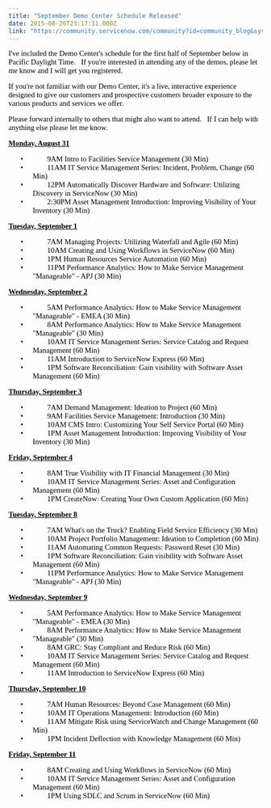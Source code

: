 ```yaml
---
title: "September Demo Center Schedule Released"
date: 2015-08-26T23:17:11.000Z
link: "https://community.servicenow.com/community?id=community_blog&sys_id=e38caae1dbd0dbc01dcaf3231f961918"
---
```

<p style="color: #000000; font-family: Calibri, sans-serif; font-size: 14px;"><span style="font-size: 11pt; font-family: Calibri;">I've included the Demo Center's schedule for the first half of September below in Pacific Daylight Time.   If you're interested in attending any of the demos, please let me know and I will get you registered.</span></p><p></p><p style="color: #000000; font-family: Calibri, sans-serif; font-size: 14px;"><span style="font-size: 11pt; font-family: Calibri;">If you're not familiar with our Demo Center, it's a live, interactive experience designed to give our customers and prospective customers broader exposure to the various products and services we offer.</span></p><p></p><p style="color: #000000; font-family: Calibri, sans-serif; font-size: 14px;"><span style="font-size: 11pt; font-family: Calibri;">Please forward internally to others that might also want to attend.   If I can help with anything else please let me know.   </span></p><p></p><p style="color: #000000; font-family: Calibri, sans-serif; font-size: 14px;"><strong style=": ; font-size: 11pt; font-family: Calibri; text-decoration: underline;">Monday, August 31</strong></p><p></p><p style="color: #000000; font-family: Calibri, sans-serif; font-size: 14px; margin: 0 0 0 0.5in; text-indent: -0.25in;"><span style="font-size: 11pt; font-family: Calibri;">•             </span><span style="font-size: 11pt; font-family: Calibri;">9AM Intro to Facilities Service Management (30 Min)</span></p><p style="color: #000000; font-family: Calibri, sans-serif; font-size: 14px; margin: 0 0 0 0.5in; text-indent: -0.25in;"><span style="font-size: 11pt; font-family: Calibri;">•             </span><span style="font-size: 11pt; font-family: Calibri;">11AM IT Service Management Series: Incident, Problem, Change (60 Min)</span></p><p style="color: #000000; font-family: Calibri, sans-serif; font-size: 14px; margin: 0 0 0 0.5in; text-indent: -0.25in;"><span style="font-size: 11pt; font-family: Calibri;">•             </span><span style="font-size: 11pt; font-family: Calibri;">12PM Automatically Discover Hardware and Software: Utilizing Discovery in ServiceNow (30 Min)</span></p><p style="color: #000000; font-family: Calibri, sans-serif; font-size: 14px; margin: 0 0 0 0.5in; text-indent: -0.25in;"><span style="font-size: 11pt; font-family: Calibri;">•             </span><span style="font-size: 11pt; font-family: Calibri;">2:30PM Asset Management Introduction: Improving Visibility of Your Inventory (30 Min)</span></p><p></p><p style="color: #000000; font-family: Calibri, sans-serif; font-size: 14px;"><strong style=": ; font-size: 11pt; font-family: Calibri; text-decoration: underline;">Tuesday, September 1</strong></p><p></p><p style="color: #000000; font-family: Calibri, sans-serif; font-size: 14px; margin: 0 0 0 0.5in; text-indent: -0.25in;"><span style="font-size: 11pt; font-family: Calibri;">•             </span><span style="font-size: 11pt; font-family: Calibri;">7AM Managing Projects: Utilizing Waterfall and Agile</span><span style="font-size: 11pt; font-family: Calibri;"> (60 Min)</span></p><p style="color: #000000; font-family: Calibri, sans-serif; font-size: 14px; margin: 0 0 0 0.5in; text-indent: -0.25in;"><span style="font-size: 11pt; font-family: Calibri;">•             </span><span style="font-size: 11pt; font-family: Calibri;">10AM Creating and Using Workflows in ServiceNow</span><span style="font-size: 11pt; font-family: Calibri;"> (60 Min)</span></p><p style="color: #000000; font-family: Calibri, sans-serif; font-size: 14px; margin: 0 0 0 0.5in; text-indent: -0.25in;"><span style="font-size: 11pt; font-family: Calibri;">•             </span><span style="font-size: 11pt; font-family: Calibri;">1PM Human Resources Service Automation</span><span style="font-size: 11pt; font-family: Calibri;"> (60 Min)</span></p><p style="color: #000000; font-family: Calibri, sans-serif; font-size: 14px; margin: 0 0 0 0.5in; text-indent: -0.25in;"><span style="font-size: 11pt; font-family: Calibri;">•             </span><span style="font-size: 11pt; font-family: Calibri;">11PM Performance Analytics: How to Make Service Management "Manageable" - APJ</span><span style="font-size: 11pt; font-family: Calibri;"> (30 Min)</span></p><p></p><p style="color: #000000; font-family: Calibri, sans-serif; font-size: 14px;"><strong style=": ; font-size: 11pt; font-family: Calibri; text-decoration: underline;">Wednesday, September 2</strong></p><p></p><p style="color: #000000; font-family: Calibri, sans-serif; font-size: 14px; margin: 0 0 0 0.5in; text-indent: -0.25in;"><span style="font-size: 11pt; font-family: Calibri;">•             </span><span style="font-size: 11pt; font-family: Calibri;">5AM Performance Analytics: How to Make Service Management "Manageable" - EMEA (30 Min)</span></p><p style="color: #000000; font-family: Calibri, sans-serif; font-size: 14px; margin: 0 0 0 0.5in; text-indent: -0.25in;"><span style="font-size: 11pt; font-family: Calibri;">•             </span><span style="font-size: 11pt; font-family: Calibri;">8AM Performance Analytics: How to Make Service Management "Manageable" (30 Min)</span></p><p style="color: #000000; font-family: Calibri, sans-serif; font-size: 14px; margin: 0 0 0 0.5in; text-indent: -0.25in;"><span style="font-size: 11pt; font-family: Calibri;">•             </span><span style="font-size: 11pt; font-family: Calibri;">10AM IT Service Management Series: Service Catalog and Request Management (60 Min)</span> </p><p style="color: #000000; font-family: Calibri, sans-serif; font-size: 14px; margin: 0 0 0 0.5in; text-indent: -0.25in;"><span style="font-size: 11pt; font-family: Calibri;">•             </span><span style="font-size: 11pt; font-family: Calibri;">11AM Introduction to ServiceNow Express (60 Min)</span></p><p style="color: #000000; font-family: Calibri, sans-serif; font-size: 14px; margin: 0 0 0 0.5in; text-indent: -0.25in;"><span style="font-size: 11pt; font-family: Calibri;">•             </span><span style="font-size: 11pt; font-family: Calibri;">1PM Software Reconciliation: Gain visibility with Software Asset Management (60 Min)</span></p><p></p><p style="color: #000000; font-family: Calibri, sans-serif; font-size: 14px;"><strong style=": ; font-size: 11pt; font-family: Calibri; text-decoration: underline;">Thursday, September 3</strong></p><p></p><p style="color: #000000; font-family: Calibri, sans-serif; font-size: 14px; margin: 0 0 0 0.5in; text-indent: -0.25in;"><span style="font-size: 11pt; font-family: Calibri;">•             </span><span style="font-size: 11pt; font-family: Calibri;">7AM Demand Management: Ideation to Project (60 Min)</span></p><p style="color: #000000; font-family: Calibri, sans-serif; font-size: 14px; margin: 0 0 0 0.5in; text-indent: -0.25in;"><span style="font-size: 11pt; font-family: Calibri;">•             </span><span style="font-size: 11pt; font-family: Calibri;">9AM Facilities Service Management: Introduction (30 Min)</span></p><p style="color: #000000; font-family: Calibri, sans-serif; font-size: 14px; margin: 0 0 0 0.5in; text-indent: -0.25in;"><span style="font-size: 11pt; font-family: Calibri;">•             </span><span style="font-size: 11pt; font-family: Calibri;">10AM CMS Intro: Customizing Your Self Service Portal (60 Min)</span></p><p style="color: #000000; font-family: Calibri, sans-serif; font-size: 14px; margin: 0 0 0 0.5in; text-indent: -0.25in;"><span style="font-size: 11pt; font-family: Calibri;">•             </span><span style="font-size: 11pt; font-family: Calibri;">1PM Asset Management Introduction: Improving Visibility of Your Inventory (30 Min)</span> </p><p></p><p style="color: #000000; font-family: Calibri, sans-serif; font-size: 14px;"><strong style=": ; font-size: 11pt; font-family: Calibri; text-decoration: underline;">Friday, September 4</strong></p><p></p><p style="color: #000000; font-family: Calibri, sans-serif; font-size: 14px; margin: 0 0 0 0.5in; text-indent: -0.25in;"><span style="font-size: 11pt; font-family: Calibri;">•             </span><span style="font-size: 11pt; font-family: Calibri;">8AM True Visibility with IT Financial Management (30 Min)</span></p><p style="color: #000000; font-family: Calibri, sans-serif; font-size: 14px; margin: 0 0 0 0.5in; text-indent: -0.25in;"><span style="font-size: 11pt; font-family: Calibri;">•             </span><span style="font-size: 11pt; font-family: Calibri;">10AM IT Service Management Series: Asset and Configuration Management (60 Min)</span></p><p style="color: #000000; font-family: Calibri, sans-serif; font-size: 14px; margin: 0 0 0 0.5in; text-indent: -0.25in;"><span style="font-size: 11pt; font-family: Calibri;">•             </span><span style="font-size: 11pt; font-family: Calibri;">1PM CreateNow: Creating Your Own Custom Application (60 Min)</span></p><p style="color: #000000; font-family: Calibri, sans-serif; font-size: 14px;"><span style="font-size: 11pt; font-family: Calibri;"> </span></p><p style="color: #000000; font-family: Calibri, sans-serif; font-size: 14px;"><strong style=": ; font-size: 11pt; font-family: Calibri; text-decoration: underline;">Tuesday, September 8</strong></p><p></p><p style="color: #000000; font-family: Calibri, sans-serif; font-size: 14px; margin: 0 0 0 0.5in; text-indent: -0.25in;"><span style="font-size: 11pt; font-family: Calibri;">•             </span><span style="font-size: 11pt; font-family: Calibri;">7AM What's on the Truck? Enabling Field Service Efficiency (30 Min)</span></p><p style="color: #000000; font-family: Calibri, sans-serif; font-size: 14px; margin: 0 0 0 0.5in; text-indent: -0.25in;"><span style="font-size: 11pt; font-family: Calibri;">•             </span><span style="font-size: 11pt; font-family: Calibri;">10AM Project Portfolio Management: Ideation to Completion (60 Min)</span></p><p style="color: #000000; font-family: Calibri, sans-serif; font-size: 14px; margin: 0 0 0 0.5in; text-indent: -0.25in;"><span style="font-size: 11pt; font-family: Calibri;">•             </span><span style="font-size: 11pt; font-family: Calibri;">11AM Automating Common Requests: Password Reset (30 Min)</span></p><p style="color: #000000; font-family: Calibri, sans-serif; font-size: 14px; margin: 0 0 0 0.5in; text-indent: -0.25in;"><span style="font-size: 11pt; font-family: Calibri;">•             </span><span style="font-size: 11pt; font-family: Calibri;">1PM Software Reconciliation: Gain visibility with Software Asset Management (60 Min)</span><span style="font-size: 11pt; font-family: Calibri;"> </span></p><p style="color: #000000; font-family: Calibri, sans-serif; font-size: 14px; margin: 0 0 0 0.5in; text-indent: -0.25in;"><span style="font-size: 11pt; font-family: Calibri;">•             </span><span style="font-size: 11pt; font-family: Calibri;">11PM Performance Analytics: How to Make Service Management "Manageable" - APJ (30 Min)</span></p><p></p><p style="color: #000000; font-family: Calibri, sans-serif; font-size: 14px;"><strong style=": ; font-size: 11pt; font-family: Calibri; text-decoration: underline;">Wednesday, September 9</strong></p><p></p><p style="color: #000000; font-family: Calibri, sans-serif; font-size: 14px; margin: 0 0 0 0.5in; text-indent: -0.25in;"><span style="font-size: 11pt; font-family: Calibri;">•             </span><span style="font-size: 11pt; font-family: Calibri;">5AM Performance Analytics: How to Make Service Management "Manageable" - EMEA (30 Min)</span></p><p style="color: #000000; font-family: Calibri, sans-serif; font-size: 14px; margin: 0 0 0 0.5in; text-indent: -0.25in;"><span style="font-size: 11pt; font-family: Calibri;">•             </span><span style="font-size: 11pt; font-family: Calibri;">8AM Performance Analytics: How to Make Service Management "Manageable" (30 Min)</span></p><p style="color: #000000; font-family: Calibri, sans-serif; font-size: 14px; margin: 0 0 0 0.5in; text-indent: -0.25in;"><span style="font-size: 11pt; font-family: Calibri;">•             </span><span style="font-size: 11pt; font-family: Calibri;">8AM GRC: Stay Compliant and Reduce Risk (60 Min)</span></p><p style="color: #000000; font-family: Calibri, sans-serif; font-size: 14px; margin: 0 0 0 0.5in; text-indent: -0.25in;"><span style="font-size: 11pt; font-family: Calibri;">•             </span><span style="font-size: 11pt; font-family: Calibri;">10AM IT Service Management Series: Service Catalog and Request Management (60 Min)</span></p><p style="color: #000000; font-family: Calibri, sans-serif; font-size: 14px; margin: 0 0 0 0.5in; text-indent: -0.25in;"><span style="font-size: 11pt; font-family: Calibri;">•             </span><span style="font-size: 11pt; font-family: Calibri;">11AM Introduction to ServiceNow Express (60 Min)</span></p><p></p><p style="color: #000000; font-family: Calibri, sans-serif; font-size: 14px;"><strong style=": ; font-size: 11pt; font-family: Calibri; text-decoration: underline;">Thursday, September 10</strong></p><p></p><p style="color: #000000; font-family: Calibri, sans-serif; font-size: 14px; margin: 0 0 0 0.5in; text-indent: -0.25in;"><span style="font-size: 11pt; font-family: Calibri;">•             </span><span style="font-size: 11pt; font-family: Calibri;">7AM Human Resources: Beyond Case Management (60 Min)</span></p><p style="color: #000000; font-family: Calibri, sans-serif; font-size: 14px; margin: 0 0 0 0.5in; text-indent: -0.25in;"><span style="font-size: 11pt; font-family: Calibri;">•             </span><span style="font-size: 11pt; font-family: Calibri;">10AM IT Operations Management: Introduction (60 Min)</span></p><p style="color: #000000; font-family: Calibri, sans-serif; font-size: 14px; margin: 0 0 0 0.5in; text-indent: -0.25in;"><span style="font-size: 11pt; font-family: Calibri;">•             </span><span style="font-size: 11pt; font-family: Calibri;">11AM Mitigate Risk using ServiceWatch and Change Management (60 Min)</span><span style="font-size: 11pt; font-family: Calibri;"> </span></p><p style="color: #000000; font-family: Calibri, sans-serif; font-size: 14px; margin: 0 0 0 0.5in; text-indent: -0.25in;"><span style="font-size: 11pt; font-family: Calibri;">•             </span><span style="font-size: 11pt; font-family: Calibri;">1PM Incident Deflection with Knowledge Management (60 Min)</span></p><p></p><p style="color: #000000; font-family: Calibri, sans-serif; font-size: 14px;"><strong style=": ; font-size: 11pt; font-family: Calibri; text-decoration: underline;">Friday, September 11</strong></p><p></p><p style="color: #000000; font-family: Calibri, sans-serif; font-size: 14px; margin: 0 0 0 0.5in; text-indent: -0.25in;"><span style="font-size: 11pt; font-family: Calibri;">•             </span><span style="font-size: 11pt; font-family: Calibri;">8AM Creating and Using Workflows in ServiceNow (60 Min)</span></p><p style="color: #000000; font-family: Calibri, sans-serif; font-size: 14px; margin: 0 0 0 0.5in; text-indent: -0.25in;"><span style="font-size: 11pt; font-family: Calibri;">•             </span><span style="font-size: 11pt; font-family: Calibri;">10AM IT Service Management Series: Asset and Configuration Management (60 Min)</span></p><p style="color: #000000; font-family: Calibri, sans-serif; font-size: 14px; margin: 0 0 0 0.5in; text-indent: -0.25in;"><span style="font-size: 11pt; font-family: Calibri;">•             </span><span style="font-size: 11pt; font-family: Calibri;">1PM Using SDLC and Scrum in ServiceNow (60 Min)</span></p>